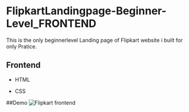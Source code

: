 # FlipkartLandingpage-Beginner-Level_FRONTEND
This is the only beginnerlevel Landing page of Flipkart website i built for only Pratice.


## Frontend

- HTML

- CSS

##Demo
![Flipkart frontend](https://github.com/snehasishdasz/FlipkartLandingpage-Beginner-Level_FRONTEND/assets/78856467/0bde5f13-2ca6-46fc-9bbb-30c3f759f0ce)
